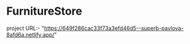 # FurnitureStore
project URL:- "https://649f286cac33f73a3efd46d5--superb-pavlova-8afd6a.netlify.app/"
